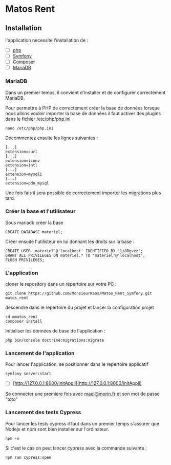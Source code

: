 # Matos Rent



## Installation
l'application necessite l'installation de :
- [ ] [php](https://www.php.net/)
- [ ] [Symfony](https://symfony.com/)
- [ ] [Composer](https://getcomposer.org/)
- [ ] [MariaDB](https://mariadb.org/download/?t=mariadb)

### MariaDB
Dans un premier temps, il convient d'installer et de configurer correctement MariaDB.

Pour permettre à PHP de correctement créer la base de données lorsque nous allons vouloir importer la base de données il faut activer des plugins dans le fichier 
/etc/php/php.ini

```
nano /etc/php/php.ini
```

Décommentez ensuite les lignes suivantes : 

```
[...]
extension=curl
[...]
extension=iconv
extension=intl
[...]
extension=mysqli
[...]
extension=pdo_mysql
```
Une fois fais il sera possible de correctement importer les migrations plus tard.

### Créer la base et l'utilisateur
Sous mariadb créer la base

```
CREATE DATABASE materiel;
```

Créer ensuite l'utilisteur en lui donnant les droits sur la base :
```
CREATE USER 'materiel'@'localhost' IDENTIFIED BY 'li8Rgvzz';
GRANT ALL PRIVILEGES ON materiel.* TO 'materiel'@'localhost';
FLUSH PRIVILEGES;
```

### L'application

cloner le repository dans un répertoire sur votre PC :
```
git clone https://github.com/MonsieurKaos/Matos_Rent_Symfony.git matos_rent
```
descendre dans le répertoire du projet et lancer la configuration projet 
```
cd mmatos_rent
composer install
```

Initialiser les données de base de l'application :
```
php bin/console doctrine:migrations:migrate  
```

### Lancement de l'application

Pour lancer l'application, se positionner dans le repertoire applicatif
```
symfony server:start
```
- [ ] [http://127.0.0.1:8000/initAppli](http://127.0.0.1:8000/initAppli)

Se connecter une première fois avec mael@morin.fr et son mot de passe "toto"

### Lancement des tests Cypress

Pour lancer les tests cypress il faut dans un premier temps s'assurer que Nodejs et npm sont bien installer sur l'ordinateur.

```
npm -v
```

Si c'est le cas on peut lancer cypress avec la commande suivante : 

```
npm run cypress:open
```